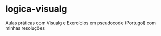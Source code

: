 # logica-visualg
 Aulas práticas com Visualg e Exercícios em pseudocode (Portugol) com minhas resoluções
